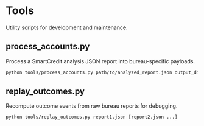 # Tools

Utility scripts for development and maintenance.

## process_accounts.py

Process a SmartCredit analysis JSON report into bureau-specific payloads.

```bash
python tools/process_accounts.py path/to/analyzed_report.json output_dir
```

## replay_outcomes.py

Recompute outcome events from raw bureau reports for debugging.

```bash
python tools/replay_outcomes.py report1.json [report2.json ...]
```
